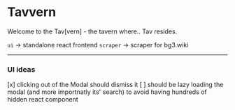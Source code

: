 # Tavvern

Welcome to the Tav[vern] - the tavern where.. Tav resides.

`ui` -> standalone react frontend
`scraper` -> scraper for bg3.wiki

---

### UI ideas

[x] clicking out of the Modal should dismiss it
[ ] should be lazy loading the modal (and more importnatly its' search) to avoid having hundreds of hidden react component